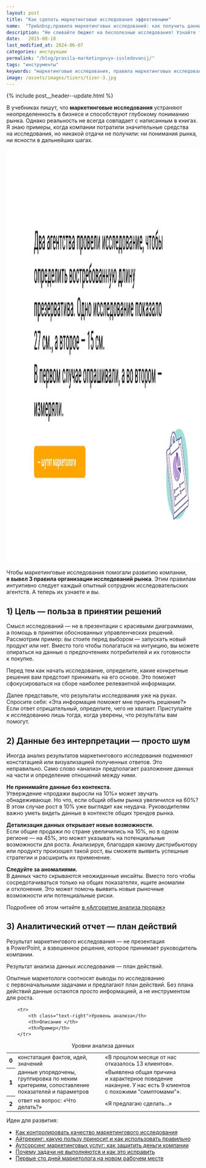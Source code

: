 ```yaml
---
layout: post
title: "Как сделать маркетинговые исследования эффективными"
name:  "Три&nbsp;правила маркетинговых исследований: как получить данные и&nbsp;не&nbsp;потратить бюджет впустую"
description: "Не сливайте бюджет на бесполезные исследования! Узнайте три главных правила, которые помогут анализировать рынок и принимать обоснованные решения. "
date:   2015-08-18
last_modified_at: 2024-06-07
categories: инструкции
permalink: "/blog/pravila-marketingovyx-issledovanij/"
tags: "инструменты"
keywords: "маркетинговые исследования, правила маркетинговых исследований, руководство по маркетинговым исследованиям"
image: /assets/images/tizers/tizer-3.jpg
---
```


{% include post__header--update.html %}

<p>В&nbsp;учебниках пишут, что <b>маркетинговые исследования</b> устраняют неопределенность в&nbsp;бизнесе и&nbsp;способствуют глубокому пониманию рынка. Однако реальность не&nbsp;всегда совпадает с&nbsp;написанным в&nbsp;книгах. Я&nbsp;знаю примеры, когда компании потратили значительные средства на&nbsp;исследования, но&nbsp;никакой отдачи не&nbsp;получили: ни&nbsp;понимания рынка, ни&nbsp;ясности в&nbsp;дальнейших шагах.</p>

<div class="max-width-text" itemprop="image" itemscope itemtype="https://schema.org/ImageObject">
<link itemprop="url" href="/assets/images/blog/pravila-marketingovyx-issledovanij/research.jpg">
<picture>
                <source srcset="/assets/images/blog/pravila-marketingovyx-issledovanij/research.avif" type="image/avif">
                 <source srcset="/assets/images/blog/pravila-marketingovyx-issledovanij/research.webp" type="image/webp">               
               <img class="image is-16by9" src="/assets/images/blog/pravila-marketingovyx-issledovanij/research.jpg" alt="Маркетинговые исследования: объяснение различий." width="1920" height="1080"  itemprop="contentUrl" >
    </picture>
</div>



<p>Чтобы маркетинговые исследования помогали развитию компании, <strong>я&nbsp;вывел 3&nbsp;правила организации исследований рынка</strong>. Этим правилам интуитивно следует каждый опытный сотрудник исследовательских агентств. А&nbsp;теперь их&nbsp;узнаете и&nbsp;вы.</p>

<section class="row-gap--m max-width-text">
<h2 class="section__title h1 bold">1) Цель&nbsp;— польза в&nbsp;принятии решений</h2>
<p> Смысл исследований&nbsp;— не&nbsp;в&nbsp;презентации с&nbsp;красивыми диаграммами, а&nbsp;помощь в&nbsp;принятии обоснованных управленческих решений. Рассмотрим пример: вы&nbsp;стоите перед выбором&nbsp;— запускать новый продукт или нет. Вместо того чтобы полагаться на&nbsp;интуицию, вы&nbsp;можете опираться на&nbsp;данные о&nbsp;предпочтениях потребителей и&nbsp;их&nbsp;готовности к&nbsp;покупке.</p>
<p>Перед тем как начать исследование, определите, какие конкретные решения вам предстоит принимать на&nbsp;его основе. Это поможет сфокусироваться на&nbsp;сборе наиболее релевантной информации.</p>
<p>Далее представьте, что результаты исследования уже на&nbsp;руках. Спросите себя: «Эта информация поможет мне принять решение?» Если ответ отрицательный, определите, чего не&nbsp;хватает. Приступайте к&nbsp;исследованию лишь тогда, когда уверены, что результаты вам помогут. </p>
</section>

<section class="row-gap--m">
<h2 class="section__title h1 bold">2) Данные без интерпретации — просто шум</h2>
<p>Иногда анализ результатов маркетингового исследования подменяют констатацией или визуализацией полученных ответов. Это неправильно. Само слово «анализ» предполагает разложение данных на&nbsp;части и&nbsp;определение отношений между ними.</p>

<div class="with-side row-gap--m">
<p><strong class="bold">Не&nbsp;принимайте данные без контекста.</strong><br>
 Утверждение «продажи выросли на&nbsp;10%» может звучать обнадеживающе. Но&nbsp;что, если общий объем рынка увеличился на&nbsp;60%? В&nbsp;этом случае рост в&nbsp;10% уже выглядит как неудача. Руководителям важно уметь видеть данные в&nbsp;контексте общих трендов рынка. 
</p>
<p><strong class="bold">Детализация данных открывает новые возможности.</strong><br>
 Если общие продажи по&nbsp;стране увеличились на&nbsp;10%, но&nbsp;в&nbsp;одном регионе&nbsp;— на&nbsp;45%, это может указывать на&nbsp;потенциальные возможности для роста. Анализируя, благодаря какому дистрибьютору или продукту произошел такой рост, вы&nbsp;сможете выявить успешные стратегии и&nbsp;расширить их&nbsp;применение. 
</p>
<p><strong class="bold">Следуйте за&nbsp;аномалиями.</strong><br>
 В&nbsp;данных часто скрываются неожиданные инсайты. Вместо того чтобы сосредотачиваться только на&nbsp;общих показателях, ищите аномалии и&nbsp;отклонения. Это может помочь выявить новые рыночные возможности или потенциальные риски. 
</p>

<div class="side">
<p>Подробнее об&nbsp;этом читайте <a class="link" href="/blog/analiz-prodaj/" >в&nbsp;&laquo;Алгоритме анализа продаж&raquo;</a></p>
</div>
</div>
</section>


<section class="row-gap--m max-width-text">
<h2 class="section__title h1 bold">3) Аналитический отчет&nbsp;— план действий</h2>
<p>Результат маркетингового исследования&nbsp;— не&nbsp;презентация в&nbsp;PowerPoint, а&nbsp;взвешенное решение, которое принимает руководитель компании.</p>

<p  class="post__note h2 max-width-text">Результат анализа данных исследования&nbsp;— план действий.</p>
<p>Опытные маркетологи соотносят выводы по&nbsp;исследованию с&nbsp;первоначальными задачами и&nbsp;предлагают план действий. Без плана действий данные остаются просто информацией, а&nbsp;не&nbsp;инструментом для роста.</p>


<table>
<caption>Уровни анализа данных</caption>
<thead>

 		<tr>
			<th class="text-right">Уровень анализа</th>
			<th>Описание </th>
			<th>Пример</th>
 		</tr>
</thead>
<tbody>		 
		<tr>
			<th scope="row" class="text-right">0</th>
			<td>констатация фактов, идей, значений </td>
			<td>«В&nbsp;прошлом месяце от&nbsp;нас отказалось 13&nbsp;клиентов».</td>
 		</tr>
		<tr>
			<th scope="row" class="text-right">1</th>
			<td>данные упорядочены, группировка по&nbsp;неким критериям, сопоставление показателей и&nbsp;параметров </td>
			<td>«Выявлена общая причина и&nbsp;характерное поведение накануне. У&nbsp;нас есть 9&nbsp;клиентов с&nbsp;похожими "симптомами"».</td>
 		</tr>
		<tr>
			<th scope="row" class="text-right">2</th>
			<td>ответ на&nbsp;вопрос: «Что делать?» </td>
			<td>«Я&nbsp;предлагаю сделать...»</td>
 		</tr>
</tbody>		 
</table>
</section>

<footer class="additive-spacing">
<p class="mb-m mt-m"> Идеи для развития:</p>
<ul class="addictive-spacing">
<li class="list-li">
  <a href="/blog/research-quality/" class="link"> Как контролировать качество маркетингового исследования</a>
</li>
<li class="list-li">
  <a href="/blog/eye-tracking/" class="link"> Айтрекинг: какую пользу приносит и&nbsp;как использовать правильно</a>
</li>
<li class="list-li">
  <a href="/blog/autsorsing-marketinga/" class="link"> Аутсорсинг маркетинговых услуг: как защитить деньги компании</a>
</li>
<li class="list-li">
  <a href="/blog/how-to-effectively-complete-tasks-and-manage-projects/" class="link"> Почему задачи не&nbsp;выполняются и&nbsp;как это исправить</a>
</li>
<li class="list-li">
  <a href="/blog/100-dnej-marketologa/" class="link"> Первые сто дней маркетолога на&nbsp;новом рабочем&nbsp;месте</a>
</li>
</ul>
</footer>
